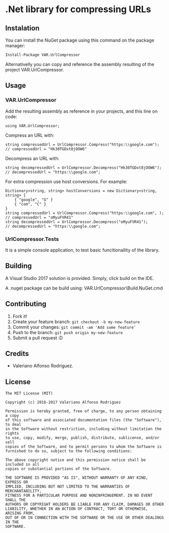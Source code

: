 # .Net library for compressing URLs

## Instalation

You can install the NuGet package using this command on the package manager:
	
	Install-Package VAR.UrlCompressor 

Alternativelly you can copy and reference the assembly resulting of the project VAR.UrlCompressor.

## Usage

### VAR.UrlCompressor
Add the resulting assembly as reference in your projects, and this line on code:

	using VAR.UrlCompressor;

Compress an URL with:

	string compressedUrl = UrlCompressor.Compress("https:\\google.com");
	// compressedUrl = "Hk30TGDxt8jOOW6"

Decompress an URL with:

	string decompressedUrl = UrlCompressor.Decompress("Hk30TGDxt8jOOW6");
	// decompressedUrl = "https:\\google.com";
	
For extra compression use host conversions. For example:
	
	Dictionary<string, string> hostConversions = new Dictionary<string, string> {
		{ "google", "G" }
		{ "com", "C" }
	}
	string compressedUrl = UrlCompressor.Compress("https:\\google.com", );
	// compressedUrl = "oMyuFVR41"
	string decompressedUrl = UrlCompressor.Decompress("oMyuFVR41");
	// decompressedUrl = "https:\\google.com";


### UrlCompressor.Tests
It is a simple console application, to test basic funcitionallity of the library.

## Building
A Visual Studio 2017 solution is provided. Simply, click build on the IDE.

A .nuget package can be build using:
	VAR.UrlCompressor\Build.NuGet.cmd

## Contributing
1. Fork it!
2. Create your feature branch: `git checkout -b my-new-feature`
3. Commit your changes: `git commit -am 'Add some feature'`
4. Push to the branch: `git push origin my-new-feature`
5. Submit a pull request :D

## Credits
* Valeriano Alfonso Rodriguez.

## License

    The MIT License (MIT)

    Copyright (c) 2016-2017 Valeriano Alfonso Rodriguez

    Permission is hereby granted, free of charge, to any person obtaining a copy
    of this software and associated documentation files (the "Software"), to deal
    in the Software without restriction, including without limitation the rights
    to use, copy, modify, merge, publish, distribute, sublicense, and/or sell
    copies of the Software, and to permit persons to whom the Software is
    furnished to do so, subject to the following conditions:

    The above copyright notice and this permission notice shall be included in all
    copies or substantial portions of the Software.

    THE SOFTWARE IS PROVIDED "AS IS", WITHOUT WARRANTY OF ANY KIND, EXPRESS OR
    IMPLIED, INCLUDING BUT NOT LIMITED TO THE WARRANTIES OF MERCHANTABILITY,
    FITNESS FOR A PARTICULAR PURPOSE AND NONINFRINGEMENT. IN NO EVENT SHALL THE
    AUTHORS OR COPYRIGHT HOLDERS BE LIABLE FOR ANY CLAIM, DAMAGES OR OTHER
    LIABILITY, WHETHER IN AN ACTION OF CONTRACT, TORT OR OTHERWISE, ARISING FROM,
    OUT OF OR IN CONNECTION WITH THE SOFTWARE OR THE USE OR OTHER DEALINGS IN THE
    SOFTWARE.

